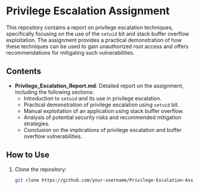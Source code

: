 # Privilege Escalation Assignment

This repository contains a report on privilege escalation techniques, specifically focusing on the use of the `setuid` bit and stack buffer overflow exploitation. The assignment provides a practical demonstration of how these techniques can be used to gain unauthorized root access and offers recommendations for mitigating such vulnerabilities.

## Contents

- **Privilege_Escalation_Report.md**: Detailed report on the assignment, including the following sections:
  - Introduction to `setuid` and its use in privilege escalation.
  - Practical demonstration of privilege escalation using `setuid` bit.
  - Manual exploitation of an application using stack buffer overflow.
  - Analysis of potential security risks and recommended mitigation strategies.
  - Conclusion on the implications of privilege escalation and buffer overflow vulnerabilities.

## How to Use

1. Clone the repository:
   ```bash
   git clone https://github.com/your-username/Privilege-Escalation-Assignment.git
